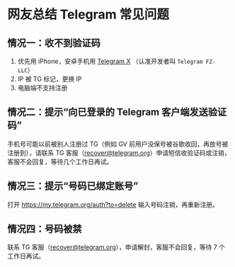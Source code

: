 # 网友总结 Telegram 常见问题

## 情况一：收不到验证码
1. 优先用 iPhone，安卓手机用 [Telegram X](https://apkpure.com/search?q=Telegram+X) （认准开发者叫 `Telegram FZ-LLC`）
2. IP 被 TG 标记，更换 IP
3. 电脑端不支持注册

## 情况二：提示“向已登录的 Telegram 客户端发送验证码”
手机号可能以前被别人注册过 TG（例如 GV 前用户没保号被谷歌收回，再放号被注册到），请联系 TG 客服（recover@telegram.org）申请短信收验证码或注销，客服不会回复，等待几个工作日再试。

## 情况三：提示“号码已绑定账号”
打开 https://my.telegram.org/auth?to=delete 输入号码注销，再重新注册。

## 情况四：号码被禁
联系 TG 客服（recover@telegram.org），申请解封，客服不会回复，等待 7 个工作日再试。
